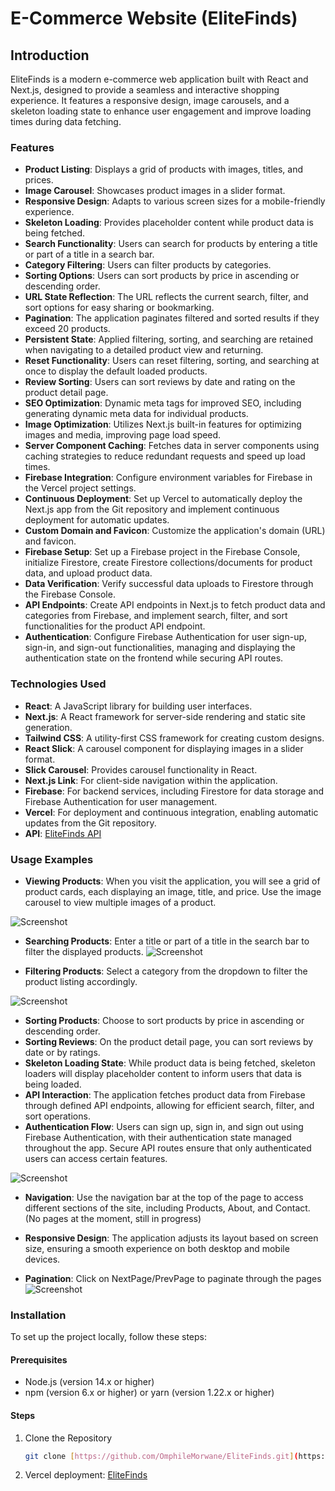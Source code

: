 # E-Commerce Website (EliteFinds)

## Introduction

EliteFinds is a modern e-commerce web application built with React and Next.js, designed to provide a seamless and interactive shopping experience. It features a responsive design, image carousels, and a skeleton loading state to enhance user engagement and improve loading times during data fetching.

### Features

- **Product Listing**: Displays a grid of products with images, titles, and prices.
- **Image Carousel**: Showcases product images in a slider format.
- **Responsive Design**: Adapts to various screen sizes for a mobile-friendly experience.
- **Skeleton Loading**: Provides placeholder content while product data is being fetched.
- **Search Functionality**: Users can search for products by entering a title or part of a title in a search bar.
- **Category Filtering**: Users can filter products by categories.
- **Sorting Options**: Users can sort products by price in ascending or descending order.
- **URL State Reflection**: The URL reflects the current search, filter, and sort options for easy sharing or bookmarking.
- **Pagination**: The application paginates filtered and sorted results if they exceed 20 products.
- **Persistent State**: Applied filtering, sorting, and searching are retained when navigating to a detailed product view and returning.
- **Reset Functionality**: Users can reset filtering, sorting, and searching at once to display the default loaded products.
- **Review Sorting**: Users can sort reviews by date and rating on the product detail page.
- **SEO Optimization**: Dynamic meta tags for improved SEO, including generating dynamic meta data for individual products.
- **Image Optimization**: Utilizes Next.js built-in features for optimizing images and media, improving page load speed.
- **Server Component Caching**: Fetches data in server components using caching strategies to reduce redundant requests and speed up load times.
- **Firebase Integration**: Configure environment variables for Firebase in the Vercel project settings.
- **Continuous Deployment**: Set up Vercel to automatically deploy the Next.js app from the Git repository and implement continuous deployment for automatic updates.
- **Custom Domain and Favicon**: Customize the application's domain (URL) and favicon.
- **Firebase Setup**: Set up a Firebase project in the Firebase Console, initialize Firestore, create Firestore collections/documents for product data, and upload product data.
- **Data Verification**: Verify successful data uploads to Firestore through the Firebase Console.
- **API Endpoints**: Create API endpoints in Next.js to fetch product data and categories from Firebase, and implement search, filter, and sort functionalities for the product API endpoint.
- **Authentication**: Configure Firebase Authentication for user sign-up, sign-in, and sign-out functionalities, managing and displaying the authentication state on the frontend while securing API routes.

### Technologies Used

- **React**: A JavaScript library for building user interfaces.
- **Next.js**: A React framework for server-side rendering and static site generation.
- **Tailwind CSS**: A utility-first CSS framework for creating custom designs.
- **React Slick**: A carousel component for displaying images in a slider format.
- **Slick Carousel**: Provides carousel functionality in React.
- **Next.js Link**: For client-side navigation within the application.
- **Firebase**: For backend services, including Firestore for data storage and Firebase Authentication for user management.
- **Vercel**: For deployment and continuous integration, enabling automatic updates from the Git repository.
- **API**: [EliteFinds API](https://localhost3000/app/products)

### Usage Examples

- **Viewing Products**: When you visit the application, you will see a grid of product cards, each displaying an image, title, and price. Use the image carousel to view multiple images of a product.

![Screenshot](/public/images/Screenshot2.png)


- **Searching Products**: Enter a title or part of a title in the search bar to filter the displayed products.
![Screenshot](/public/images/Screenshot1.png)

- **Filtering Products**: Select a category from the dropdown to filter the product listing accordingly.

![Screenshot](/public/images/Screenshot3.png)

- **Sorting Products**: Choose to sort products by price in ascending or descending order.
- **Sorting Reviews**: On the product detail page, you can sort reviews by date or by ratings.
- **Skeleton Loading State**: While product data is being fetched, skeleton loaders will display placeholder content to inform users that data is being loaded.
- **API Interaction**: The application fetches product data from Firebase through defined API endpoints, allowing for efficient search, filter, and sort operations.
- **Authentication Flow**: Users can sign up, sign in, and sign out using Firebase Authentication, with their authentication state managed throughout the app. Secure API routes ensure that only authenticated users can access certain features.

![Screenshot](/public/images/Screenshot5.png)

- **Navigation**: Use the navigation bar at the top of the page to access different sections of the site, including Products, About, and Contact. (No pages at the moment, still in progress)
- **Responsive Design**: The application adjusts its layout based on screen size, ensuring a smooth experience on both desktop and mobile devices.

- **Pagination**: Click on NextPage/PrevPage to paginate through the pages
![Screenshot](/public/images/Screenshot4.png)

### Installation

To set up the project locally, follow these steps:

#### **Prerequisites**

- Node.js (version 14.x or higher)
- npm (version 6.x or higher) or yarn (version 1.22.x or higher)

#### **Steps**

1. Clone the Repository
   ```bash
   git clone [https://github.com/OmphileMorwane/EliteFinds.git](https://github.com/OmphileMorwane/EliteFinds.git)

2. Vercel deployment: [EliteFinds](https://elite-finds-e1gu4qhlo-omphilemorwanes-projects.vercel.app/)
